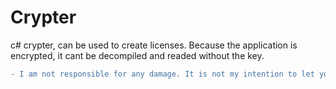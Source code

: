 # Crypter
c# crypter, can be used to create licenses.
Because the application is encrypted, it cant be decompiled and readed without the key.

```diff
- I am not responsible for any damage. It is not my intention to let you hide applications from antivirus. This is for learning purposes only.
```

